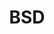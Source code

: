 ---
title: BSD
crosslinks:
- all
- thinkpad
- NetBSD
- VFIO
- freesoftware
- programming
- TrueOS
- LinuxOnThinkpads
- GPDPocket
---